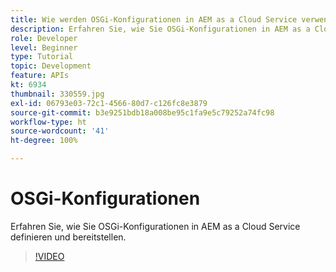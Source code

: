 ```yaml
---
title: Wie werden OSGi-Konfigurationen in AEM as a Cloud Service verwendet?
description: Erfahren Sie, wie Sie OSGi-Konfigurationen in AEM as a Cloud Service definieren und bereitstellen.
role: Developer
level: Beginner
type: Tutorial
topic: Development
feature: APIs
kt: 6934
thumbnail: 330559.jpg
exl-id: 06793e03-72c1-4566-80d7-c126fc8e3879
source-git-commit: b3e9251bdb18a008be95c1fa9e5c79252a74fc98
workflow-type: ht
source-wordcount: '41'
ht-degree: 100%

---
```


# OSGi-Konfigurationen

Erfahren Sie, wie Sie OSGi-Konfigurationen in AEM as a Cloud Service definieren und bereitstellen.

>[!VIDEO](https://video.tv.adobe.com/v/330559?quality=12&learn=on)
